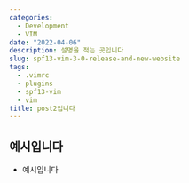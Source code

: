 ```yaml
---
categories:
  - Development
  - VIM
date: "2022-04-06"
description: 설명을 적는 곳입니다
slug: spf13-vim-3-0-release-and-new-website
tags:
  - .vimrc
  - plugins
  - spf13-vim
  - vim
title: post2입니다
---
```


## 예시입니다

- 예시입니다
